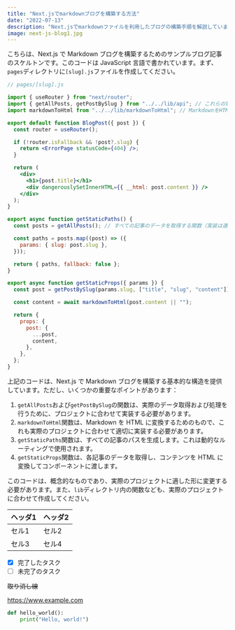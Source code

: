 ```yaml
---
title: "Next.jsでmarkdownブログを構築する方法"
date: "2022-07-13"
description: "Next.jsでmarkdownファイルを利用したブログの構築手順を解説しています。"
image: next-js-blog1.jpg
---
```


こちらは、Next.js で Markdown ブログを構築するためのサンプルブログ記事のスケルトンです。このコードは JavaScript 言語で書かれています。まず、`pages`ディレクトリに`[slug].js`ファイルを作成してください。

```jsx
// pages/[slug].js

import { useRouter } from "next/router";
import { getAllPosts, getPostBySlug } from "../../lib/api"; // これらの関数は実際のデータ取得用のものです
import markdownToHtml from "../../lib/markdownToHtml"; // MarkdownをHTMLに変換するための関数

export default function BlogPost({ post }) {
  const router = useRouter();

  if (!router.isFallback && !post?.slug) {
    return <ErrorPage statusCode={404} />;
  }

  return (
    <div>
      <h1>{post.title}</h1>
      <div dangerouslySetInnerHTML={{ __html: post.content }} />
    </div>
  );
}

export async function getStaticPaths() {
  const posts = getAllPosts(); // すべての記事のデータを取得する関数（実装は適切に行ってください）

  const paths = posts.map((post) => ({
    params: { slug: post.slug },
  }));

  return { paths, fallback: false };
}

export async function getStaticProps({ params }) {
  const post = getPostBySlug(params.slug, ["title", "slug", "content"]); // 特定の記事のデータを取得する関数（実装は適切に行ってください）

  const content = await markdownToHtml(post.content || "");

  return {
    props: {
      post: {
        ...post,
        content,
      },
    },
  };
}
```

上記のコードは、Next.js で Markdown ブログを構築する基本的な構造を提供しています。ただし、いくつかの重要なポイントがあります：

1. `getAllPosts`および`getPostBySlug`の関数は、実際のデータ取得および処理を行うために、プロジェクトに合わせて実装する必要があります。
2. `markdownToHtml`関数は、Markdown を HTML に変換するためのもので、これも実際のプロジェクトに合わせて適切に実装する必要があります。
3. `getStaticPaths`関数は、すべての記事のパスを生成します。これは動的なルーティングで使用されます。
4. `getStaticProps`関数は、各記事のデータを取得し、コンテンツを HTML に変換してコンポーネントに渡します。

このコードは、概念的なものであり、実際のプロジェクトに適した形に変更する必要があります。また、`lib`ディレクトリ内の関数なども、実際のプロジェクトに合わせて作成してください。

| ヘッダ1 | ヘッダ2 |
| ------- | ------- |
| セル1   | セル2   |
| セル3   | セル4   |

- [x] 完了したタスク
- [ ] 未完了のタスク

~~取り消し線~~

https://www.example.com

```python
def hello_world():
    print("Hello, world!")

```
